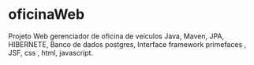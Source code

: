 # oficinaWeb
Projeto Web gerenciador de oficina de veículos Java, Maven, JPA, HIBERNETE, Banco de dados postgres, Interface framework primefaces , JSF, css , html, javascript.
